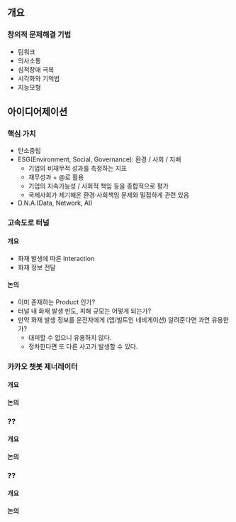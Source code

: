 ## 개요

### 창의적 문제해결 기법

* 팀워크
* 의사소통
* 심적장애 극복
* 시각화와 기억법
* 지능모형

## 아이디어제이션

### 핵심 가치

* 탄소중립
* ESG(Environment, Social, Governance): 환경 / 사회 / 지배
  * 기업의 비재무적 성과를 측정하는 지표
  * 재무성과 + @로 활용
  * 기업의 지속가능성 / 사회적 책임 등을 종합적으로 평가
  * 국제사회가 제기해온 환경·사회책임 문제와 밀접하게 관련 있음
* D.N.A.(Data, Network, AI)

### 고속도로 터널

#### 개요

* 화재 발생에 따른 Interaction
* 화재 정보 전달

#### 논의

* 이미 존재하는 Product 인가?
* 터널 내 화재 발생 빈도, 피해 규모는 어떻게 되는가?
* 만약 화재 발생 정보를 운전자에게 (앱/빌트인 네비게이션) 알려준다면 과연 유용한가?
  * 대피할 수 없으니 유용하지 않다.
  * 정차한다면 또 다른 사고가 발생할 수 있다.

### 카카오 챗봇 제너레이터

#### 개요

#### 논의

### ??

#### 개요

#### 논의

### ??

#### 개요

#### 논의



